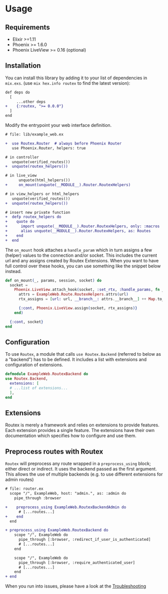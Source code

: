 # Usage

## Requirements

- Elixir >=1.11
- Phoenix >= 1.6.0
- Phoenix LiveView >= 0.16 (optional)


## Installation

You can install this library by adding it to your list of dependencies in `mix.exs`. (use `mix hex.info routex` to find the latest version):

```diff
def deps do
  [
     ...other deps
+    {:routex, ">= 0.0.0"}
  ]
end
```

Modify the entrypoint your web interface definition.
```diff
# file: lib/example_web.ex

+  use Routex.Router  # always before Phoenix Router
   use Phoenix.Router, helpers: true

# in controller
   unquote(verified_routes())
+  unquote(routex_helpers())

# in live_view
      unquote(html_helpers())
+     on_mount(unquote(__MODULE__).Router.RoutexHelpers)

# in view_helpers or html_helpers
   unquote(verified_routes())
+  unquote(routex_helpers())

# insert new private function
+  defp routex_helpers do
+    quote do
+      import unquote(__MODULE__).Router.RoutexHelpers, only: :macros
+      alias unquote(__MODULE__).Router.RoutexHelpers, as: Routes
+    end
+  end
```

The `on_mount` hook attaches a `handle_param` which in turn assigns a few
(helper) values to the connection and/or socket. This includes the current url
and any assigns created by Routex Extensions. When you want to have full control
over these hooks, you can use something like the snippet below instead.

```elixir
def on_mount(_, params, session, socket) do
  socket =
    Phoenix.LiveView.attach_hook(socket, :set_rtx, :handle_params, fn _params, url, socket ->
      attrs = ExampleWeb.Route.RoutexHelpers.attrs(url)
      rtx_assigns = [url: url, __branch__: attrs.__branch__] ++ Map.to_list(attrs.assigns)

      {:cont, Phoenix.LiveView.assign(socket, rtx_assigns)}
    end)

  {:cont, socket}
end
```

## Configuration

To use `Routex`, a module that calls `use Routex.Backend` (referred to below as a
"backend") has to be defined. It includes a list with extensions and
configuration of extensions.

```elixir
defmodule ExampleWeb.RoutexBackend do
use Routex.Backend,
  extensions: [
  # ...list of extensions...
  ],
end
```

## Extensions

Routex is merely a framework and relies on extensions to provide features. Each
extension provides a single feature. The extensions have their own documentation
which specifies how to configure and use them.

## Preprocess routes with Routex

`Routex` will preprocess any route wrapped in a `preprocess_using` block; either
direct or indirect. It uses the backend passed as the first argument.  This
allows the use of multiple backends (e.g. to use different extensions for admin
routes)

```diff
# file: router.ex
  scope "/", ExampleWeb, host: "admin.", as: :admin do
    pipe_through :browser

+    preprocess_using ExampleWeb.RoutexBackendAdmin do
      # [...routes...]
+    end
  end

+ preprocess_using ExampleWeb.RoutexBackend do
    scope "/", ExampleWeb do
      pipe_through [:browser, :redirect_if_user_is_authenticated]
      # [...routes...]
    end

    scope "/", ExampleWeb do
      pipe_through [:browser, :require_authenticated_user]
      # [...routes...]
    end
+ end
```

When you run into issues, please have a look at the [Troubleshooting](TROUBLESHOOTING.md)

